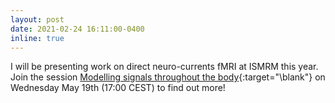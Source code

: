 ```yaml
---
layout: post
date: 2021-02-24 16:11:00-0400
inline: true
---
```


I will be presenting work on direct neuro-currents fMRI at ISMRM this year. Join the session [Modelling signals throughout the body](https://www.ismrm.org/21/program-files/D-114.htm){:target="\blank"} on Wednesday May 19th (17:00 CEST) to find out more! 
